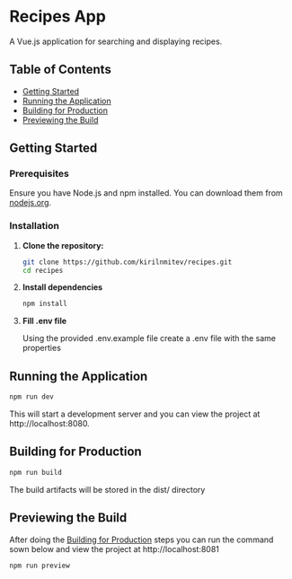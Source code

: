 # Recipes App

A Vue.js application for searching and displaying recipes.

## Table of Contents

- [Getting Started](#getting-started)
- [Running the Application](#running-the-application)
- [Building for Production](#building-for-production)
- [Previewing the Build](#previewing-the-build)

## Getting Started

### Prerequisites

Ensure you have Node.js and npm installed. You can download them from [nodejs.org](https://nodejs.org/).

### Installation

1. **Clone the repository:**
   ```sh
   git clone https://github.com/kirilnmitev/recipes.git
   cd recipes
2. **Install dependencies**
    ```sh
   npm install
3. **Fill .env file**
    
    Using the provided .env.example file create a .env file with the same properties
## Running the Application

```sh
npm run dev
```
    
This will start a development server and you can view the project at    http://localhost:8080.

## Building for Production
```sh
npm run build
```
The build artifacts will be stored in the dist/ directory

## Previewing the Build

After doing the [Building for Production](#building-for-production) steps you can run the command sown below and view the project at http://localhost:8081
```sh
npm run preview
```